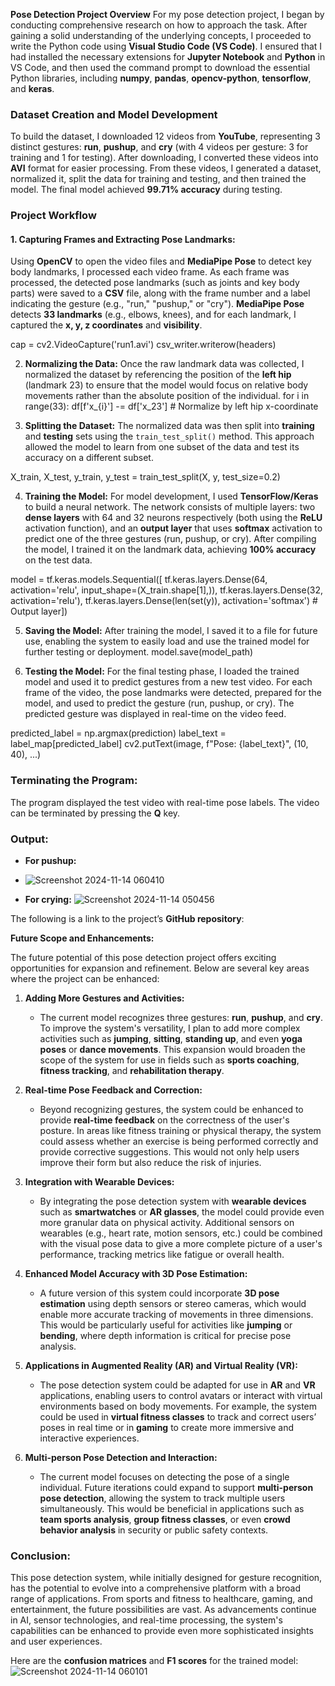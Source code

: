 **Pose Detection Project Overview**
For my pose detection project, I began by conducting comprehensive research on how to approach the task. After gaining a solid understanding of the underlying concepts, I proceeded to write the Python code using **Visual Studio Code (VS Code)**. I ensured that I had installed the necessary extensions for **Jupyter Notebook** and **Python** in VS Code, and then used the command prompt to download the essential Python libraries, including **numpy**, **pandas**, **opencv-python**, **tensorflow**, and **keras**.

### **Dataset Creation and Model Development**
To build the dataset, I downloaded 12 videos from **YouTube**, representing 3 distinct gestures: **run**, **pushup**, and **cry** (with 4 videos per gesture: 3 for training and 1 for testing). After downloading, I converted these videos into **AVI** format for easier processing. From these videos, I generated a dataset, normalized it, split the data for training and testing, and then trained the model. The final model achieved **99.71% accuracy** during testing.

### **Project Workflow**

#### 1. **Capturing Frames and Extracting Pose Landmarks:**
Using **OpenCV** to open the video files and **MediaPipe Pose** to detect key body landmarks, I processed each video frame. As each frame was processed, the detected pose landmarks (such as joints and key body parts) were saved to a **CSV** file, along with the frame number and a label indicating the gesture (e.g., "run," "pushup," or "cry"). **MediaPipe Pose** detects **33 landmarks** (e.g., elbows, knees), and for each landmark, I captured the **x, y, z coordinates** and **visibility**.

cap = cv2.VideoCapture('run1.avi')
csv_writer.writerow(headers)

2. **Normalizing the Data:**
Once the raw landmark data was collected, I normalized the dataset by referencing the position of the **left hip** (landmark 23) to ensure that the model would focus on relative body movements rather than the absolute position of the individual.
for i in range(33):
    df[f'x_{i}'] -= df['x_23']  # Normalize by left hip x-coordinate

3. **Splitting the Dataset:**
The normalized data was then split into **training** and **testing** sets using the `train_test_split()` method. This approach allowed the model to learn from one subset of the data and test its accuracy on a different subset.

X_train, X_test, y_train, y_test = train_test_split(X, y, test_size=0.2)

4. **Training the Model:**
For model development, I used **TensorFlow/Keras** to build a neural network. The network consists of multiple layers: two **dense layers** with 64 and 32 neurons respectively (both using the **ReLU** activation function), and an **output layer** that uses **softmax** activation to predict one of the three gestures (run, pushup, or cry). After compiling the model, I trained it on the landmark data, achieving **100% accuracy** on the test data.

model = tf.keras.models.Sequential([
    tf.keras.layers.Dense(64, activation='relu', input_shape=(X_train.shape[1],)),
    tf.keras.layers.Dense(32, activation='relu'),
    tf.keras.layers.Dense(len(set(y)), activation='softmax')  # Output layer])

5. **Saving the Model:**
After training the model, I saved it to a file for future use, enabling the system to easily load and use the trained model for further testing or deployment.
model.save(model_path)

6. **Testing the Model:**
For the final testing phase, I loaded the trained model and used it to predict gestures from a new test video. For each frame of the video, the pose landmarks were detected, prepared for the model, and used to predict the gesture (run, pushup, or cry). The predicted gesture was displayed in real-time on the video feed.

predicted_label = np.argmax(prediction)
label_text = label_map[predicted_label]
cv2.putText(image, f"Pose: {label_text}", (10, 40), ...)

### **Terminating the Program:**
The program displayed the test video with real-time pose labels. The video can be terminated by pressing the **Q** key.

### **Output:**
- **For pushup:**
- ![Screenshot 2024-11-14 060410](https://github.com/user-attachments/assets/2ed7ad4e-8299-4303-81bc-d1fdcdf289d8)

- **For crying:**
  ![Screenshot 2024-11-14 050456](https://github.com/user-attachments/assets/4397a3fa-f09a-49eb-9a10-af0856e30a71)


The following is a link to the project’s **GitHub repository**:  


 **Future Scope and Enhancements:**

The future potential of this pose detection project offers exciting opportunities for expansion and refinement. Below are several key areas where the project can be enhanced:

1. **Adding More Gestures and Activities:**
   - The current model recognizes three gestures: **run**, **pushup**, and **cry**. To improve the system's versatility, I plan to add more complex activities such as **jumping**, **sitting**, **standing up**, and even **yoga poses** or **dance movements**. This expansion would broaden the scope of the system for use in fields such as **sports coaching**, **fitness tracking**, and **rehabilitation therapy**.

2. **Real-time Pose Feedback and Correction:**
   - Beyond recognizing gestures, the system could be enhanced to provide **real-time feedback** on the correctness of the user's posture. In areas like fitness training or physical therapy, the system could assess whether an exercise is being performed correctly and provide corrective suggestions. This would not only help users improve their form but also reduce the risk of injuries.

3. **Integration with Wearable Devices:**
   - By integrating the pose detection system with **wearable devices** such as **smartwatches** or **AR glasses**, the model could provide even more granular data on physical activity. Additional sensors on wearables (e.g., heart rate, motion sensors, etc.) could be combined with the visual pose data to give a more complete picture of a user's performance, tracking metrics like fatigue or overall health.

4. **Enhanced Model Accuracy with 3D Pose Estimation:**
   - A future version of this system could incorporate **3D pose estimation** using depth sensors or stereo cameras, which would enable more accurate tracking of movements in three dimensions. This would be particularly useful for activities like **jumping** or **bending**, where depth information is critical for precise pose analysis.

5. **Applications in Augmented Reality (AR) and Virtual Reality (VR):**
   - The pose detection system could be adapted for use in **AR** and **VR** applications, enabling users to control avatars or interact with virtual environments based on body movements. For example, the system could be used in **virtual fitness classes** to track and correct users’ poses in real time or in **gaming** to create more immersive and interactive experiences.

6. **Multi-person Pose Detection and Interaction:**
   - The current model focuses on detecting the pose of a single individual. Future iterations could expand to support **multi-person pose detection**, allowing the system to track multiple users simultaneously. This would be beneficial in applications such as **team sports analysis**, **group fitness classes**, or even **crowd behavior analysis** in security or public safety contexts.

### **Conclusion:**

This pose detection system, while initially designed for gesture recognition, has the potential to evolve into a comprehensive platform with a broad range of applications. From sports and fitness to healthcare, gaming, and entertainment, the future possibilities are vast. As advancements continue in AI, sensor technologies, and real-time processing, the system's capabilities can be enhanced to provide even more sophisticated insights and user experiences.


Here are the **confusion matrices** and **F1 scores** for the trained model:
![Screenshot 2024-11-14 060101](https://github.com/user-attachments/assets/88bf055e-cc1c-49df-8685-c3d6d884b311)



